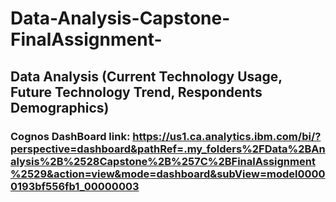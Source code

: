 # Data-Analysis-Capstone-FinalAssignment-
## Data Analysis (Current Technology Usage, Future Technology Trend, Respondents Demographics)

### Cognos DashBoard link: https://us1.ca.analytics.ibm.com/bi/?perspective=dashboard&pathRef=.my_folders%2FData%2BAnalysis%2B%2528Capstone%2B%257C%2BFinalAssignment%2529&action=view&mode=dashboard&subView=model00000193bf556fb1_00000003

